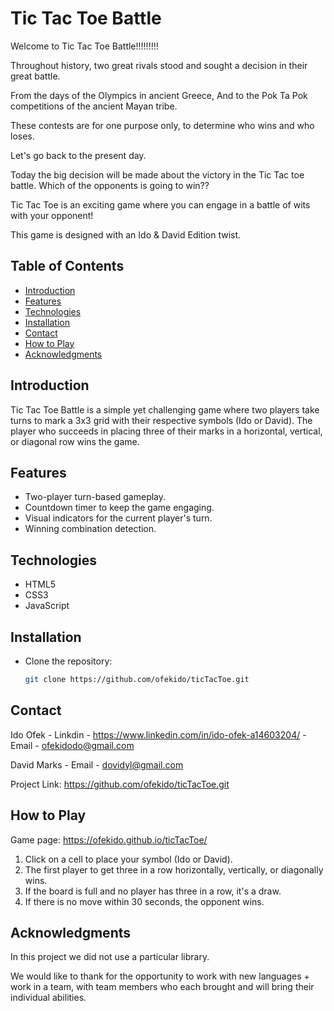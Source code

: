 # Tic Tac Toe Battle

Welcome to Tic Tac Toe Battle!!!!!!!!!

Throughout history, two great rivals stood and sought a decision in their great battle.

From the days of the Olympics in ancient Greece,
And to the Pok Ta Pok competitions of the ancient Mayan tribe.

These contests are for one purpose only, to determine who wins and who loses.

Let's go back to the present day.

Today the big decision will be made about the victory in the Tic Tac toe battle.
Which of the opponents is going to win??

Tic Tac Toe is an exciting game where you can engage in a battle of wits with your opponent!

This game is designed with an Ido & David Edition twist.

## Table of Contents

- [Introduction](#introduction)
- [Features](#features)
- [Technologies](#technologies)
- [Installation](#installation)
- [Contact](#Contact)
- [How to Play](#how-to-play)
- [Acknowledgments](#acknowledgments)

## Introduction

Tic Tac Toe Battle is a simple yet challenging game where two players take turns to mark a 3x3 grid with their respective symbols (Ido or David). The player who succeeds in placing three of their marks in a horizontal, vertical, or diagonal row wins the game.

## Features

- Two-player turn-based gameplay.
- Countdown timer to keep the game engaging.
- Visual indicators for the current player's turn.
- Winning combination detection.

## Technologies

- HTML5
- CSS3
- JavaScript

## Installation

- Clone the repository:

  ```bash
  git clone https://github.com/ofekido/ticTacToe.git
  ```

## Contact

Ido Ofek - Linkdin - https://www.linkedin.com/in/ido-ofek-a14603204/ -Email - ofekidodo@gmail.com

David Marks - Email - dovidyl@gmail.com

Project Link: https://github.com/ofekido/ticTacToe.git

## How to Play

Game page: https://ofekido.github.io/ticTacToe/

1. Click on a cell to place your symbol (Ido or David).
2. The first player to get three in a row horizontally, vertically, or diagonally wins.
3. If the board is full and no player has three in a row, it's a draw.
4. If there is no move within 30 seconds, the opponent wins.

## Acknowledgments

In this project we did not use a particular library.

We would like to thank for the opportunity to work with new languages + work in a team, with team members who each brought and will bring their individual abilities.
